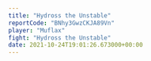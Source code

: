 ```yaml
---
title: "Hydross the Unstable"
reportCode: "BNhy3GwzCKJA89Vn"
player: "Muflax"
fight: "Hydross the Unstable"
date: 2021-10-24T19:01:26.673000+00:00
---
```

